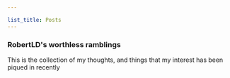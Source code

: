 ```yaml
---

list_title: Posts
---
```



### RobertLD's worthless ramblings
This is the collection of my thoughts, and things that my interest has been piqued in recently
